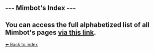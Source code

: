 ## --- Mimbot's Index ---

You can access the full alphabetized list of all Mimbot's pages [via this link](../refs/index.md).
----------
[⬅️ Back to index](../refs/#6d30_s)